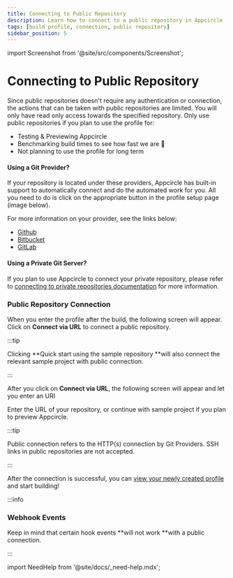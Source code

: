 ```yaml
---
title: Connecting to Public Repository
description: Learn how to connect to a public repository in Appcircle
tags: [build profile, connection, public repository]
sidebar_position: 5
---
```


import Screenshot from '@site/src/components/Screenshot';

# Connecting to Public Repository

Since public repositories doesn't require any authentication or connection, the actions that can be taken with public repositories are limited. You will only have read only access towards the specified repository. Only use public repositories if you plan to use the profile for:

- Testing & Previewing Appcircle
- Benchmarking build times to see how fast we are 🚀
- Not planning to use the profile for long term

#### Using a Git Provider?

If your repository is located under these providers, Appcircle has built-in support to automatically connect and do the automated work for you. All you need to do is click on the appropriate button in the profile setup page (image below).

For more information on your provider, see the links below:

- [Github](./connecting-to-github)
- [Bitbucket](./connecting-to-bitbucket)
- [GitLab](./connecting-to-gitlab)

#### Using a Private Git Server?

If you plan to use Appcircle to connect your private repository, please refer to [connecting to private repositories documentation](./connecting-to-private-repository-via-ssh) for more information.

### Public Repository Connection

When you enter the profile after the build, the following screen will appear. Click on **Connect via URL** to connect a public repository.

:::tip

Clicking **Quick start using the sample repository **will also connect the relevant sample project with public connection.

:::

<Screenshot url='https://cdn.appcircle.io/docs/assets/main-connection.png' />

After you click on **Connect via URL**, the following screen will appear and let you enter an URI

<Screenshot url='https://cdn.appcircle.io/docs/assets/connect-via-url.png' />

Enter the URL of your repository, or continue with sample project if you plan to preview Appcircle.

:::tip

Public connection refers to the HTTP(s) connection by Git Providers. SSH links in public repositories are not accepted.

:::

After the connection is successful, you can [view your newly created profile](./#view-the-newly-created-build-profile) and start building!

:::info

### Webhook Events

Keep in mind that certain hook events **will not work **with a public connection.

:::

import NeedHelp from '@site/docs/\_need-help.mdx';

<NeedHelp />
